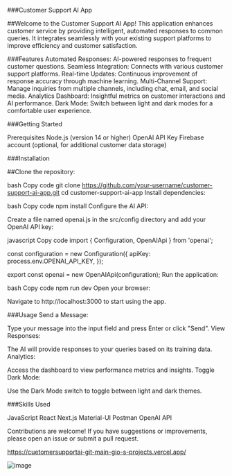 ###Customer Support AI App

##Welcome to the Customer Support AI App! This application enhances customer service by providing intelligent, automated responses to common queries. It integrates seamlessly with your existing support platforms to improve efficiency and customer satisfaction.

###Features
Automated Responses: AI-powered responses to frequent customer questions.
Seamless Integration: Connects with various customer support platforms.
Real-time Updates: Continuous improvement of response accuracy through machine learning.
Multi-Channel Support: Manage inquiries from multiple channels, including chat, email, and social media.
Analytics Dashboard: Insightful metrics on customer interactions and AI performance.
Dark Mode: Switch between light and dark modes for a comfortable user experience.

###Getting Started

Prerequisites
Node.js (version 14 or higher)
OpenAI API Key
Firebase account (optional, for additional customer data storage)
 
###Installation

##Clone the repository:

bash
Copy code
git clone https://github.com/your-username/customer-support-ai-app.git
cd customer-support-ai-app
Install dependencies:

bash
Copy code
npm install
Configure the AI API:

Create a file named openai.js in the src/config directory and add your OpenAI API key:

javascript
Copy code
import { Configuration, OpenAIApi } from 'openai';

const configuration = new Configuration({
  apiKey: process.env.OPENAI_API_KEY,
});

export const openai = new OpenAIApi(configuration);
Run the application:

bash
Copy code
npm run dev
Open your browser:

Navigate to http://localhost:3000 to start using the app.

###Usage
Send a Message:

Type your message into the input field and press Enter or click "Send".
View Responses:

The AI will provide responses to your queries based on its training data.
Analytics:

Access the dashboard to view performance metrics and insights.
Toggle Dark Mode:

Use the Dark Mode switch to toggle between light and dark themes.

###Skills Used

JavaScript 
React Next.js 
Material-UI 
Postman
OpenAI API


Contributions are welcome! If you have suggestions or improvements, please open an issue or submit a pull request.

https://cuetomersupportai-git-main-gio-s-projects.vercel.app/

![image](https://github.com/user-attachments/assets/bec8c3b5-65b5-43fa-aa9d-35bdc901a74a)

